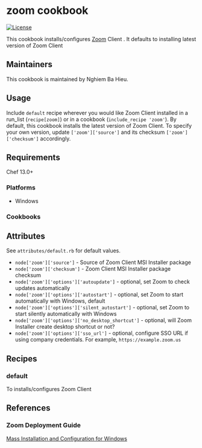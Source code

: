 # zoom cookbook

[![License](https://img.shields.io/badge/License-Apache%202.0-green.svg)](https://opensource.org/licenses/Apache-2.0)

This cookbook installs/configures [Zoom](https://zoom.us/) Client . It defaults to installing latest version of Zoom Client

## Maintainers

This cookbook is maintained by Nghiem Ba Hieu.

## Usage

Include `default` recipe wherever you would like Zoom Client installed in a run_list (`recipe[zoom]`) or in a cookbook (`include_recipe 'zoom'`). By default, this cookbook installs the latest version of Zoom Client. To specify your own version, update `['zoom']['source']` and its checksum `['zoom']['checksum']` accordingly.

## Requirements

Chef 13.0+

### Platforms

- Windows

### Cookbooks

## Attributes

See `attributes/default.rb` for default values.

- `node['zoom']['source']` - Source of Zoom Client MSI Installer package
- `node['zoom']['checksum']` - Zoom Client MSI Installer package checksum
- `node['zoom']['options']['autoupdate']` - optional, set Zoom to check updates automatically
- `node['zoom']['options']['autostart']` - optional, set Zoom to start automatically with Windows, default
- `node['zoom']['options']['silent_autostart']` - optional, set Zoom to start silently automatically with Windows
- `node['zoom']['options']['no_desktop_shortcut']` - optional, will Zoom Installer create desktop shortcut or not?
- `node['zoom']['options']['sso_url']` - optional, configure SSO URL if using company credentials. For example, `https://example.zoom.us`

## Recipes

### default

To installs/configures Zoom Client

## References

### Zoom Deployment Guide

[Mass Installation and Configuration for Windows](https://support.zoom.us/hc/en-us/articles/201362163-Mass-Installation-and-Configuration-for-Windows)
